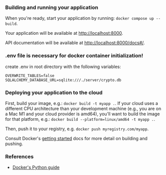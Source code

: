 ### Building and running your application

When you're ready, start your application by running:
`docker compose up --build`.

Your application will be available at <http://localhost:8000>.

API documentation will be available at <http://localhost:8000/docs#/>.

### .env file is necessary for docker container initialization!

create .env in root directory with the following variables:
```
OVERWRITE_TABLES=false
SQLALCHEMY_DATABASE_URL=sqlite:///./server/crypto.db
```
### Deploying your application to the cloud

First, build your image, e.g.: `docker build -t myapp .`.
If your cloud uses a different CPU architecture than your development
machine (e.g., you are on a Mac M1 and your cloud provider is amd64),
you'll want to build the image for that platform, e.g.:
`docker build --platform=linux/amd64 -t myapp .`.

Then, push it to your registry, e.g. `docker push myregistry.com/myapp`.

Consult Docker's [getting started](https://docs.docker.com/go/get-started-sharing/)
docs for more detail on building and pushing.

### References

* [Docker's Python guide](https://docs.docker.com/language/python/)
